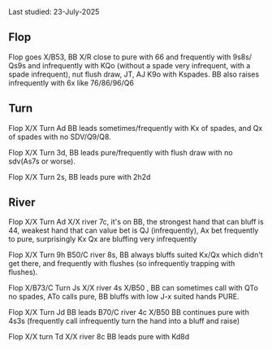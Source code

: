 Last studied: 23-July-2025

## Flop

Flop goes X/B53, BB X/R close to pure with 66 and frequently with 9s8s/ Qs9s and infrequently with KQo (without a spade very infrequent, with a spade infrequent), nut flush draw, JT, AJ K9o with Kspades. BB also raises infrequently with 6x like 76/86/96/Q6

## Turn

Flop X/X Turn Ad  BB leads sometimes/frequently with Kx of spades, and Qx of spades with no SDV/Q9/Q8.

Flop X/X Turn 3d, BB leads pure/frequently with flush draw with no sdv(As7s or worse).

Flop X/X Turn 2s, BB leads pure with 2h2d

## River

Flop X/X Turn Ad X/X river 7c, it's on BB, the strongest hand that can bluff is 44, weakest hand that can value bet is QJ (infrequently), Ax bet frequently to pure, surprisingly Kx Qx are bluffing very infrequently

Flop X/X Turn 9h B50/C river 8s, BB always bluffs suited Kx/Qx which didn't get there, and frequently with flushes (so infrequently trapping with flushes).

Flop X/B73/C Turn Js X/X river 4s X/B50 , BB can sometimes call with QTo no spades, ATo calls pure, BB bluffs with low J-x suited hands PURE.

Flop X/X Turn Jd BB leads B70/C river 4c X/B50 BB continues pure with 4s3s (frequently call infrequently turn the hand into a bluff and raise)

Flop X/X turn Td X/X river 8c BB leads pure with Kd8d
